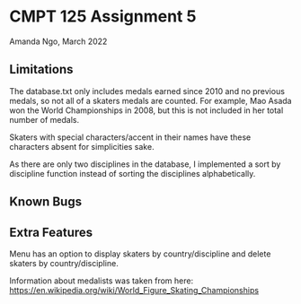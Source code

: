 CMPT 125 Assignment 5
=====================

Amanda Ngo, March 2022

Limitations
-----------

The database.txt only includes medals earned since 2010 and no previous medals,
so not all of a skaters medals are counted. For example, Mao Asada won the 
World Championships in 2008, but this is not included in her total number of 
medals. 

Skaters with special characters/accent in their names have these characters 
absent for simplicities sake.

As there are only two disciplines in the database, I implemented a sort by
discipline function instead of sorting the disciplines alphabetically. 

Known Bugs
----------

Extra Features
--------------

Menu has an option to display skaters by country/discipline and
delete skaters by country/discipline.

Information about medalists was taken from here: 
https://en.wikipedia.org/wiki/World_Figure_Skating_Championships

